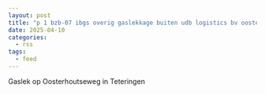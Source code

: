 ```yaml
---
layout: post
title: "p 1 bzb-07 ibgs overig gaslekkage buiten udb logistics bv oosterhoutseweg teteringen 203092 205034"
date: 2025-04-10
categories: 
  - rss
tags: 
  - feed
---
```


Gaslek op Oosterhoutseweg in Teteringen
